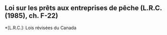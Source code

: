 ## Loi sur les prêts aux entreprises de pêche (L.R.C. (1985), ch. F-22)
  *[L.R.C.]: Lois révisées du Canada
